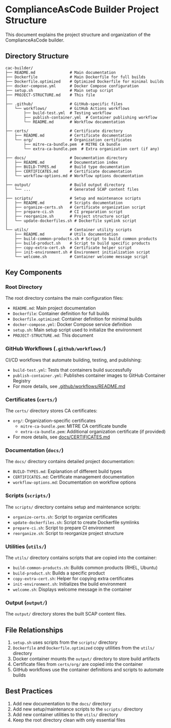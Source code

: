 # ComplianceAsCode Builder Project Structure

This document explains the project structure and organization of the ComplianceAsCode builder.

## Directory Structure

```
cac-builder/
├── README.md               # Main documentation
├── Dockerfile              # Main Dockerfile for full builds
├── Dockerfile.optimized    # Optimized Dockerfile for minimal builds
├── docker-compose.yml      # Docker Compose configuration
├── setup.sh                # Main setup script
├── PROJECT-STRUCTURE.md    # This file
│
├── .github/                # GitHub-specific files
│   └── workflows/          # GitHub Actions workflows
│       ├── build-test.yml  # Testing workflow
│       ├── publish-container.yml  # Container publishing workflow
│       └── README.md       # Workflow documentation
│
├── certs/                  # Certificate directory
│   ├── README.md           # Certificate documentation
│   └── org/                # Organization certificates
│       ├── mitre-ca-bundle.pem  # MITRE CA bundle
│       └── extra-ca-bundle.pem  # Extra organization cert (if any)
│
├── docs/                   # Documentation directory
│   ├── README.md           # Documentation index
│   ├── BUILD-TYPES.md      # Build type documentation
│   ├── CERTIFICATES.md     # Certificate documentation
│   └── workflow-options.md # Workflow options documentation
│
├── output/                 # Build output directory
│   └── ...                 # Generated SCAP content files
│
├── scripts/                # Setup and maintenance scripts
│   ├── README.md           # Scripts documentation
│   ├── organize-certs.sh   # Certificate organization script
│   ├── prepare-ci.sh       # CI preparation script
│   ├── reorganize.sh       # Project structure script
│   └── update-dockerfiles.sh # Dockerfile symlink script
│
└── utils/                  # Container utility scripts
    ├── README.md           # Utils documentation
    ├── build-common-products.sh # Script to build common products
    ├── build-product.sh    # Script to build specific products
    ├── copy-extra-cert.sh  # Certificate helper script
    ├── init-environment.sh # Environment initialization script
    └── welcome.sh          # Container welcome message script
```

## Key Components

### Root Directory

The root directory contains the main configuration files:

- `README.md`: Main project documentation
- `Dockerfile`: Container definition for full builds
- `Dockerfile.optimized`: Container definition for minimal builds
- `docker-compose.yml`: Docker Compose service definition
- `setup.sh`: Main setup script used to initialize the environment
- `PROJECT-STRUCTURE.md`: This document

### GitHub Workflows (`.github/workflows/`)

CI/CD workflows that automate building, testing, and publishing:

- `build-test.yml`: Tests that containers build successfully
- `publish-container.yml`: Publishes container images to GitHub Container Registry
- For more details, see [.github/workflows/README.md](.github/workflows/README.md)

### Certificates (`certs/`)

The `certs/` directory stores CA certificates:

- `org/`: Organization-specific certificates
  - `mitre-ca-bundle.pem`: MITRE CA certificate bundle
  - `extra-ca-bundle.pem`: Additional organization certificate (if provided)
- For more details, see [docs/CERTIFICATES.md](docs/CERTIFICATES.md)

### Documentation (`docs/`)

The `docs/` directory contains detailed project documentation:

- `BUILD-TYPES.md`: Explanation of different build types
- `CERTIFICATES.md`: Certificate management documentation
- `workflow-options.md`: Documentation on workflow options

### Scripts (`scripts/`)

The `scripts/` directory contains setup and maintenance scripts:

- `organize-certs.sh`: Script to organize certificates
- `update-dockerfiles.sh`: Script to create Dockerfile symlinks
- `prepare-ci.sh`: Script to prepare CI environment
- `reorganize.sh`: Script to reorganize project structure

### Utilities (`utils/`)

The `utils/` directory contains scripts that are copied into the container:

- `build-common-products.sh`: Builds common products (RHEL, Ubuntu)
- `build-product.sh`: Builds a specific product
- `copy-extra-cert.sh`: Helper for copying extra certificates
- `init-environment.sh`: Initializes the build environment
- `welcome.sh`: Displays welcome message in the container

### Output (`output/`)

The `output/` directory stores the built SCAP content files.

## File Relationships

1. `setup.sh` uses scripts from the `scripts/` directory
2. `Dockerfile` and `Dockerfile.optimized` copy utilities from the `utils/` directory
3. Docker container mounts the `output/` directory to store build artifacts
4. Certificate files from `certs/org/` are copied into the container
5. GitHub workflows use the container definitions and scripts to automate builds

## Best Practices

1. Add new documentation to the `docs/` directory
2. Add new setup/maintenance scripts to the `scripts/` directory
3. Add new container utilities to the `utils/` directory
4. Keep the root directory clean with only essential files
